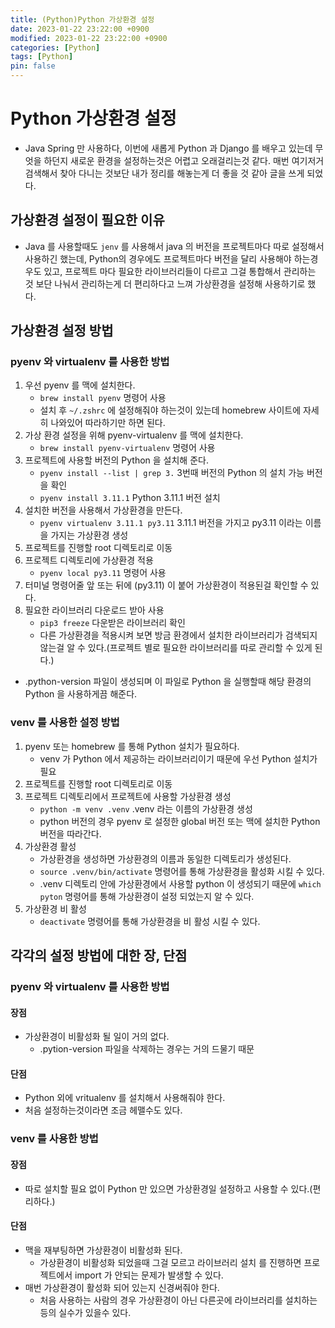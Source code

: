 ```yaml
---
title: (Python)Python 가상환경 설정
date: 2023-01-22 23:22:00 +0900
modified: 2023-01-22 23:22:00 +0900
categories: [Python]
tags: [Python]
pin: false
---
```


# Python 가상환경 설정
- Java Spring 만 사용하다, 이번에 새롭게 Python 과 Django 를 배우고 있는데 무엇을 하던지 새로운 환경을 설정하는것은 어렵고 오래걸리는것 같다. 매번 여기저거 검색해서 찾아 다니는 것보단 내가 정리를 해놓는게 더 좋을 것 같아 글을 쓰게 되었다.

## 가상환경 설정이 필요한 이유
- Java 를 사용할때도 `jenv` 를 사용해서 java 의 버전을 프로젝트마다 따로 설정해서 사용하긴 했는데, Python의 경우에도 프로젝트마다 버전을 달리 사용해야 하는경우도 있고, 프로젝트 마다 필요한 라이브러리들이 다르고 그걸 통합해서 관리하는 것 보단 나눠서 관리하는게 더 편리하다고 느껴 가상환경을 설정해 사용하기로 했다.

## 가상환경 설정 방법

### pyenv 와 virtualenv 를 사용한 방법
1. 우선 pyenv 를 맥에 설치한다.
    - `brew install pyenv` 명령어 사용
    - 설치 후 `~/.zshrc` 에 설정해줘야 하는것이 있는데 homebrew 사이트에 자세히 나와있어 따라하기만 하면 된다.
2. 가상 환경 설정을 위해 pyenv-virtualenv 를 맥에 설치한다.
    - `brew install pyenv-virtualenv` 명령어 사용
3. 프로젝트에 사용할 버전의 Python 을 설치해 준다.
    - `pyenv install --list | grep 3.` 3번때 버전의 Python 의 설치 가능 버전을 확인
    - `pyenv install 3.11.1` Python 3.11.1 버전 설치
4. 설치한 버전을 사용해서 가상환경을 만든다.
    - `pyenv virtualenv 3.11.1 py3.11` 3.11.1 버전을 가지고 py3.11 이라는 이름을 가지는 가상환경 생성
5. 프로젝트를 진행할 root 디렉토리로 이동
6. 프로젝트 디렉토리에 가상환경 적용
    - `pyenv local py3.11` 명령어 사용
7. 터미널 명령어줄 앞 또는 뒤에 (py3.11) 이 붙어 가상환경이 적용된걸 확인할 수 있다.
8. 필요한 라이브러리 다운로드 받아 사용
    - `pip3 freeze` 다운받은 라이브러리 확인
    - 다른 가상환경을 적용시켜 보면 방금 환경에서 설치한 라이브러리가 검색되지 않는걸 알 수 있다.(프로젝트 별로 필요한 라이브러리를 따로 관리할 수 있게 된다.)
- .python-version 파일이 생성되며 이 파일로 Python 을 실행할때 해당 환경의 Python 을 사용하게끔 해준다.

### venv 를 사용한 설정 방법
1. pyenv 또는 homebrew 를 통해 Python 설치가 필요하다.
    - venv 가 Python 에서 제공하는 라이브러리이기 때문에 우선 Python 설치가 필요
2. 프로젝트를 진행할 root 디렉토리로 이동
3. 프로젝트 디렉토리에서 프로젝트에 사용할 가상환경 생성
    - `python -m venv .venv` .venv 라는 이름의 가상환경 생성
    - python 버전의 경우 pyenv 로 설정한 global 버전 또는 맥에 설치한 Python 버전을 따라간다.
4. 가상환경 활성
    - 가상환경을 생성하면 가상환경의 이름과 동일한 디렉토리가 생성된다.
    - `source .venv/bin/activate` 명령어를 통해 가상환경을 활성화 시킬 수 있다.
    - .venv 디렉토리 안에 가상환경에서 사용할 python 이 생성되기 때문에 `which pyton` 명령어를 통해 가상환경이 설정 되었는지 알 수 있다.
5. 가상환경 비 활성
    - `deactivate` 명령어를 통해 가상환경을 비 활성 시킬 수 있다.

## 각각의 설정 방법에 대한 장, 단점

### pyenv 와 virtualenv 를 사용한 방법

#### 장점

- 가상환경이 비활성화 될 일이 거의 없다.
    - .pytion-version 파일을 삭제하는 경우는 거의 드물기 때문

#### 단점

- Python 외에 vritualenv 를 설치해서 사용해줘야 한다.
- 처음 설정하는것이라면 조금 헤맬수도 있다.

### venv 를 사용한 방법

#### 장점

- 따로 설치할 필요 없이 Python 만 있으면 가상환경일 설정하고 사용할 수 있다.(편리하다.)

#### 단점

- 맥을 재부팅하면 가상환경이 비활성화 된다.
    - 가상환경이 비활성화 되었을때 그걸 모르고 라이브러리 설치 를 진행하면 프로젝트에서 import 가 안되는 문제가 발생할 수 있다.
- 매번 가상환경이 활성화 되어 있는지 신경써줘야 한다.
    - 처음 사용하는 사람의 경우 가상환경이 아닌 다른곳에 라이브러리를 설치하는 등의 실수가 있을수 있다.